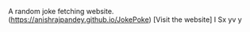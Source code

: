 A random joke fetching website. <br>
(https://anishrajpandey.github.io/JokePoke) [Visit the website]
I
Sx yv y
